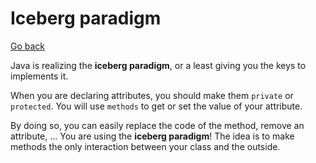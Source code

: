 # Iceberg paradigm

[Go back](../index.md#advanced)

Java is realizing the **iceberg paradigm**, or a least giving you the keys to implements it.

When you are declaring attributes, you should make them `private` or `protected`. You will use `methods` to get or set the value of your attribute.

By doing so, you can easily replace the code of the method, remove an attribute, ... You are using the **iceberg paradigm**! The idea is to make methods the only interaction between your class and the outside.